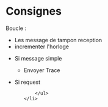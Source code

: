 <h1> Consignes </h1>

Boucle :
<ul >
	<li> Les message de tampon reception </li> 
	<li> incrementer l'horloge </li>
	<li>
		<p>Si message simple</p>
		<ul>
			<li>Envoyer Trace</li>
		</ul>
	</li>
	<li>
				<p>Si request</p>
		<ul>

		</ul>
	</li>
</ul>
